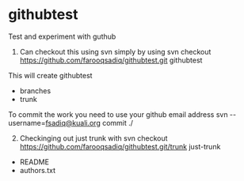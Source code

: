 githubtest
==========

Test and experiment with guthub 

1. Can checkout this using svn simply by using 
svn checkout https://github.com/farooqsadiq/githubtest.git githubtest

This will create 
githubtest
- branches
- trunk

To commit the work you need to use your github email address 
svn --username=fsadiq@kuali.org commit ./


2. Checkinging out just trunk with 
svn checkout https://github.com/farooqsadiq/githubtest.git/trunk just-trunk
- README
- authors.txt
